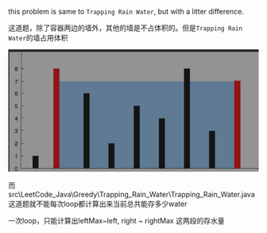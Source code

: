 this problem is same to `Trapping Rain Water`, but with a litter difference.

 这道题，除了容器两边的墙外，其他的墙是不占体积的。但是`Trapping Rain Water`的墙占用体积
 
 ![](../../Image/ContainerWithMostWater.png)



而 src\LeetCode_Java\Greedy\Trapping_Rain_Water\Trapping_Rain_Water.java
这道题就不能每次loop都计算出来当前总共能存多少water

一次loop，只能计算出leftMax~left, right ~ rightMax  这两段的存水量